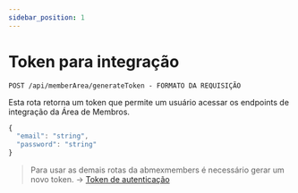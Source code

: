 ```yaml
---
sidebar_position: 1
---
```


# Token para integração

`POST /api/memberArea/generateToken - FORMATO DA REQUISIÇÃO`

Esta rota retorna um token que permite um usuário acessar os endpoints de integração da Área de Membros.

```ts
{
  "email": "string",
  "password": "string"
}
```

> Para usar as demais rotas da abmexmembers é necessário gerar um novo token. → [Token de autenticação](token-auth)
